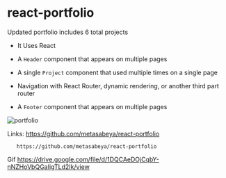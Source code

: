 # react-portfolio
 Updated portfolio includes 6 total projects

* It  Uses React

* A `Header` component that appears on multiple pages

* A single `Project` component that  used multiple times on a single page 

* Navigation with React Router, dynamic rendering, or another third part router

* A `Footer` component that appears on multiple pages


![portfolio](https://user-images.githubusercontent.com/65740871/99138682-9dd00800-25ef-11eb-9585-86c601b78006.gif)







Links: https://github.com/metasabeya/react-portfolio
 
       https://github.com/metasabeya/react-portfolio

Gif https://drive.google.com/file/d/1DQCAeDOjCqbY-nNZHoVbQGaIigTLd2Ik/view
